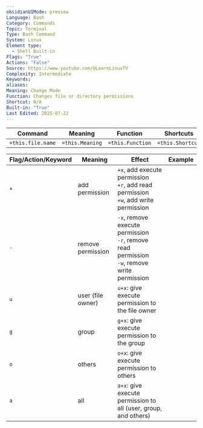 ```yaml
---
obsidianUIMode: preview
Language: Bash
Category: Commands
Topic: Terminal
Type: Bash Command
System: Linux
Element type:
  - Shell Built-in
Flags: "True"
Actions: "False"
Source: https://www.youtube.com/@LearnLinuxTV
Complexity: Intermediate
Keywords: 
aliases: 
Meaning: Change Mode
Function: Changes file or directory permissions
Shortcut: N/A
Built-in: "True"
Last Edited: 2025-07-22
---
```


| Command           | Meaning         | Function         | Shortcuts        |
| ----------------- | --------------- | ---------------- | ---------------- |
| `=this.file.name` | `=this.Meaning` | `=this.Function` | `=this.Shortcut` |

| Flag/Action/Keyword | Meaning           | Effect                                                                                           | Example |
| ------------------- | ----------------- | ------------------------------------------------------------------------------------------------ | ------- |
| `+`                 | add permission    | `+x`, add execute permission<br>`+r`, add read permission<br>`+w`, add write permission          |         |
| `-`                 | remove permission | `-x`, remove execute permission<br>`-r`, remove read permission<br>`-w`, remove write permission |         |
| `u`                 | user (file owner) | `u+x`: give execute permission to the file owner                                                 |         |
| `g`                 | group             | `g+x`: give execute permission to the group                                                      |         |
| `o`                 | others            | `o+x`: give execute permission to others                                                         |         |
| `a`                 | all               | `a+x`: give execute permission to all (user, group, and others)                                  |         |
